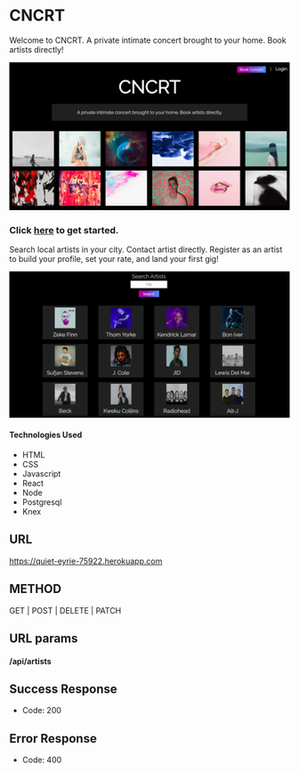 # CNCRT

Welcome to CNCRT. A private intimate concert brought to your home. Book artists directly!

![](cncrt.png)

### Click [here](https://cncrt.now.sh/) to get started.

Search local artists in your city. Contact artist directly. Register as an artist to build your profile, set your rate, and land your first gig!

![](resultspage.png)

#### Technologies Used
* HTML
* CSS
* Javascript
* React
* Node
* Postgresql
* Knex


## URL
  
  https://quiet-eyrie-75922.herokuapp.com

## METHOD
  
   GET | POST | DELETE | PATCH

## URL params

   ####  /api/artists

 ## Success Response
   
   * Code: 200
 
 ## Error Response
  
  * Code: 400
